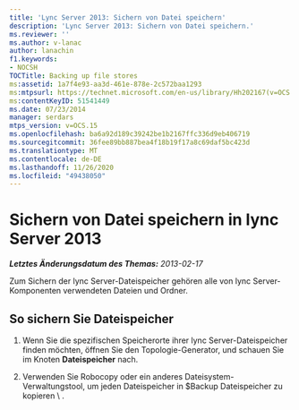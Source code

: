 ```yaml
---
title: 'Lync Server 2013: Sichern von Datei speichern'
description: 'Lync Server 2013: Sichern von Datei speichern.'
ms.reviewer: ''
ms.author: v-lanac
author: lanachin
f1.keywords:
- NOCSH
TOCTitle: Backing up file stores
ms:assetid: 1a7f4e93-aa3d-461e-878e-2c572baa1293
ms:mtpsurl: https://technet.microsoft.com/en-us/library/Hh202167(v=OCS.15)
ms:contentKeyID: 51541449
ms.date: 07/23/2014
manager: serdars
mtps_version: v=OCS.15
ms.openlocfilehash: ba6a92d189c39242be1b2167ffc336d9eb406719
ms.sourcegitcommit: 36fee89bb887bea4f18b19f17a8c69daf5bc423d
ms.translationtype: MT
ms.contentlocale: de-DE
ms.lasthandoff: 11/26/2020
ms.locfileid: "49438050"
---
```

# <a name="backing-up-file-stores-in-lync-server-2013"></a>Sichern von Datei speichern in lync Server 2013

<div data-xmlns="http://www.w3.org/1999/xhtml">

<div class="topic" data-xmlns="http://www.w3.org/1999/xhtml" data-msxsl="urn:schemas-microsoft-com:xslt" data-cs="https://msdn.microsoft.com/">

<div data-asp="https://msdn2.microsoft.com/asp">



</div>

<div id="mainSection">

<div id="mainBody">

<span> </span>

_**Letztes Änderungsdatum des Themas:** 2013-02-17_

Zum Sichern der lync Server-Dateispeicher gehören alle von lync Server-Komponenten verwendeten Dateien und Ordner.

<div>

## <a name="to-back-up-file-stores"></a>So sichern Sie Dateispeicher

1.  Wenn Sie die spezifischen Speicherorte ihrer lync Server-Dateispeicher finden möchten, öffnen Sie den Topologie-Generator, und schauen Sie im Knoten **Dateispeicher** nach.

2.  Verwenden Sie Robocopy oder ein anderes Dateisystem-Verwaltungstool, um jeden Dateispeicher in $Backup Dateispeicher zu kopieren \\ .

</div>

</div>

<span> </span>

</div>

</div>

</div>


